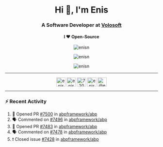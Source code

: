<h1 align="center">Hi 👋, I'm Enis</h1>
<h3 align="center">A Software Developer at <a href="/volosoft">Volosoft</a></h3>

<h4 align="center"> I ❤ Open-Source</h4>

<p align="center"> <img src="https://komarev.com/ghpvc/?username=enisn" alt="enisn" /> </p>

<p align="center">
<img src="https://github-readme-stats.vercel.app/api/top-langs/?username=enisn&layout=compact" alt="enisn" />
</p>

<p align="center">
<img src="https://github-readme-stats.vercel.app/api?username=enisn&show_icons=true" alt="enisn" />
</p>

<hr />

<p align="center">
<a href="https://dev.to/enisn" target="blank"><img align="center" src="https://cdn.jsdelivr.net/npm/simple-icons@3.0.1/icons/dev-dot-to.svg" alt="enisn" height="30" width="30" /></a>
<a href="https://twitter.com/enisnecipoglu" target="blank"><img align="center" src="https://cdn.jsdelivr.net/npm/simple-icons@3.0.1/icons/twitter.svg" alt="enisnecipoglu" height="30" width="30" /></a>
<a href="https://stackoverflow.com/users/7200126" target="blank"><img align="center" src="https://cdn.jsdelivr.net/npm/simple-icons@3.0.1/icons/stackoverflow.svg" alt="7200126" height="30" width="30" /></a>
<a href="https://instagram.com/enisnecipoglu" target="blank"><img align="center" src="https://cdn.jsdelivr.net/npm/simple-icons@3.0.1/icons/instagram.svg" alt="enisnecipoglu" height="30" width="30" /></a>
<a href="https://medium.com/@enis.necipoglu" target="blank"><img align="center" src="https://cdn.jsdelivr.net/npm/simple-icons@3.0.1/icons/medium.svg" alt="@enis.necipoglu" height="30" width="30" /></a>
</p>

<hr />

### :zap: Recent Activity

<!--START_SECTION:activity-->
1. 💪 Opened PR [#7500](https://github.com/abpframework/abp/pull/7500) in [abpframework/abp](https://github.com/abpframework/abp)
2. 🗣 Commented on [#7496](https://github.com/abpframework/abp/issues/7496) in [abpframework/abp](https://github.com/abpframework/abp)
3. 💪 Opened PR [#7483](https://github.com/abpframework/abp/pull/7483) in [abpframework/abp](https://github.com/abpframework/abp)
4. 🗣 Commented on [#7478](https://github.com/abpframework/abp/issues/7478) in [abpframework/abp](https://github.com/abpframework/abp)
5. ❗️ Closed issue [#7428](https://github.com/abpframework/abp/issues/7428) in [abpframework/abp](https://github.com/abpframework/abp)
<!--END_SECTION:activity-->
